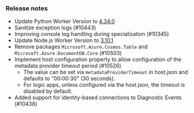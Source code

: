 ### Release notes

<!-- Please add your release notes in the following format:
- My change description (#PR)
-->
- Update Python Worker Version to [4.34.0](https://github.com/Azure/azure-functions-python-worker/releases/tag/4.34.0)
- Sanitize exception logs (#10443)
- Improving console log handling during specialization (#10345)
- Update Node.js Worker Version to [3.10.1](https://github.com/Azure/azure-functions-nodejs-worker/releases/tag/v3.10.1)
- Remove packages `Microsoft.Azure.Cosmos.Table` and `Microsoft.Azure.DocumentDB.Core` (#10503)
- Implement host configuration property to allow configuration of the metadata provider timeout period (#10526)
  - The value can be set via `metadataProviderTimeout` in host.json and defaults to "00:00:30" (30 seconds).
  - For logic apps, unless configured via the host.json, the timeout is disabled by default.
- Added support for identity-based connections to Diagnostic Events (#10438)